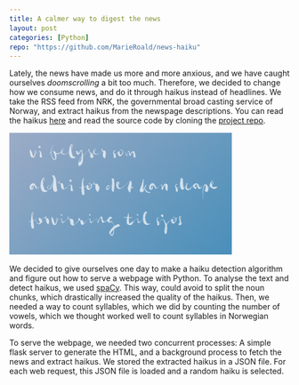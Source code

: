 ```yaml
---
title: A calmer way to digest the news
layout: post
categories: [Python]
repo: "https://github.com/MarieRoald/news-haiku"
---
```


Lately, the news have made us more and more anxious, and we have caught ourselves *doomscrolling* a bit too much. Therefore, we decided to change how we consume news, and do it through haikus instead of headlines. We take the RSS feed from NRK, the governmental broad casting service of Norway, and extract haikus from the newspage descriptions. You can read the haikus [here](https://nyhetshaiku.herokuapp.com) and read the source code by cloning the [project repo](https://github.com/MarieRoald/news-haiku).

<img src="/assets/images/20-12-26-news-haiku/haiku.png" width="400px" />

We decided to give ourselves one day to make a haiku detection algorithm and figure out how to serve a webpage with Python. To analyse the text and detect haikus, we used [spaCy](https://spacy.io/). This way, could avoid to split the noun chunks, which drastically increased the quality of the haikus. Then, we needed a way to count syllables, which we did by counting the number of vowels, which we thought worked well to count syllables in Norwegian words.

To serve the webpage, we needed two concurrent processes: A simple flask server to generate the HTML, and a background process to fetch the news and extract haikus. We stored the extracted haikus in a JSON file. For each web request, this JSON file is loaded and a random haiku is selected.